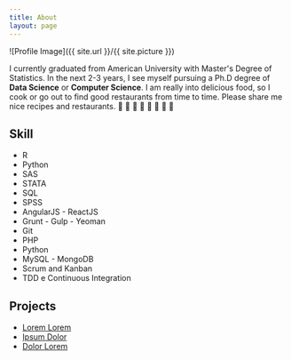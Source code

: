 ```yaml
---
title: About
layout: page
---
```

![Profile Image]({{ site.url }}/{{ site.picture }})

<p>I currently graduated from American University with Master's Degree of Statistics. In the next 2-3 years, I see myself pursuing a Ph.D degree of <b>Data Science</b> or <b>Computer Science</b>. I am really into delicious food, so I cook or go out to find good restaurants from time to time. Please share me nice recipes and restaurants. 🍕 🍔 🍟 🍗 🍖 🍝 🍛 🍤
</p>

<h2>Skill</h2>

<ul class="skill-list">
	<li>R</li>
	<li>Python</li>
	<li>SAS</li>
	<li>STATA</li>
	<li>SQL</li>
	<li>SPSS</li>
	<li>AngularJS - ReactJS</li>
	<li>Grunt - Gulp - Yeoman</li>
	<li>Git</li>
	<li>PHP</li>
	<li>Python</li>
	<li>MySQL - MongoDB</li>
	<li>Scrum and Kanban</li>
	<li>TDD e Continuous Integration</li>
</ul>

<h2>Projects</h2>

<ul>
	<li><a href="https://github.com/">Lorem Lorem</a></li>
	<li><a href="https://github.com/">Ipsum Dolor</a></li>
	<li><a href="https://github.com/">Dolor Lorem</a></li>
</ul>

